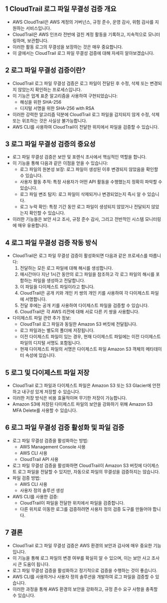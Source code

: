 ## 1 CloudTrail 로그 파일 무결성 검증 개요

- AWS CloudTrail은 AWS 계정의 거버넌스, 규정 준수, 운영 감사, 위험 감사를 지원하는 서비스입니다.
- CloudTrail은 AWS 인프라 전반에 걸친 계정 활동을 기록하고, 지속적으로 모니터링하며, 보관합니다.
- 이러한 활동 로그의 무결성을 보장하는 것은 매우 중요합니다.
- 이 글에서는 CloudTrail 로그 파일 무결성 검증에 대해 자세히 알아보겠습니다.



## 2 로그 파일 무결성 검증이란?

- CloudTrail 로그 파일 무결성 검증은 로그 파일이 전달된 후 수정, 삭제 또는 변경되지 않았는지 확인하는 프로세스입니다.
- 이 기능은 업계 표준 알고리즘을 사용하여 구현되었습니다:
	- 해싱을 위한 SHA-256
	- 디지털 서명을 위한 SHA-256 with RSA
- 이러한 강력한 알고리즘 덕분에 CloudTrail 로그 파일을 감지되지 않게 수정, 삭제 또는 위조하는 것은 사실상 불가능합니다.
- AWS CLI를 사용하여 CloudTrail이 전달한 위치에서 파일을 검증할 수 있습니다.



## 3 로그 파일 무결성 검증의 중요성

- 로그 파일 무결성 검증은 보안 및 포렌식 조사에서 핵심적인 역할을 합니다.
- 이 기능을 통해 다음과 같은 이점을 얻을 수 있습니다:
    - 로그 파일의 원본성 보장: 로그 파일이 생성된 이후 변경되지 않았음을 확인할 수 있습니다.
    - 사용자 활동 추적: 특정 사용자가 어떤 API 활동을 수행했는지 정확히 파악할 수 있습니다.
    - 로그 파일 변조 탐지: 로그 파일이 삭제되거나 변경되었는지 즉시 알 수 있습니다.
    - 로그 누락 확인: 특정 기간 동안 로그 파일이 생성되지 않았거나 전달되지 않았는지 확인할 수 있습니다.
- 이러한 기능들은 보안 사고 조사, 규정 준수 감사, 그리고 전반적인 시스템 모니터링에 매우 유용합니다.



## 4 로그 파일 무결성 검증 작동 방식

- CloudTrail은 로그 파일 무결성 검증이 활성화되면 다음과 같은 프로세스를 따릅니다:
	1. 전달하는 모든 로그 파일에 대해 해시를 생성합니다.
	2. 매시간마다 지난 1시간 동안의 로그 파일을 참조하고 각 로그 파일의 해시를 포함하는 파일을 생성하고 전달합니다.
	3. 이 파일을 다이제스트 파일이라고 합니다.
	4. CloudTrail은 공개 키와 개인 키 쌍의 개인 키를 사용하여 각 다이제스트 파일에 서명합니다.
	5. 전달 후에는 공개 키를 사용하여 다이제스트 파일을 검증할 수 있습니다.
	6. CloudTrail은 각 AWS 리전에 대해 서로 다른 키 쌍을 사용합니다.
- 다이제스트 파일 관련 추가 정보:
	- CloudTrail 로그 파일과 동일한 Amazon S3 버킷에 전달됩니다.
	- 로그 파일과는 별도의 폴더에 저장됩니다.
	- 이전 다이제스트 파일이 있는 경우, 현재 다이제스트 파일에는 이전 다이제스트 파일의 디지털 서명도 포함됩니다.
	- 현재 다이제스트 파일의 서명은 다이제스트 파일 Amazon S3 객체의 메타데이터 속성에 있습니다.



## 5 로그 및 다이제스트 파일 저장

- CloudTrail 로그 파일과 다이제스트 파일은 Amazon S3 또는 S3 Glacier에 안전하고 내구성 있게 저장할 수 있습니다.
- 이러한 저장 방식은 비용 효율적이며 무기한 저장이 가능합니다.
- Amazon S3에 저장된 다이제스트 파일의 보안을 강화하기 위해 Amazon S3 MFA Delete를 사용할 수 있습니다.



## 6 로그 파일 무결성 검증 활성화 및 파일 검증

- 로그 파일 무결성 검증을 활성화하는 방법:
	- AWS Management Console 사용
	- AWS CLI 사용
	- CloudTrail API 사용
- 로그 파일 무결성 검증을 활성화하면 CloudTrail이 Amazon S3 버킷에 다이제스트 로그 파일을 전달할 수 있지만, 자동으로 파일의 무결성을 검증하지는 않습니다.
- 파일 검증 방법:
	- AWS CLI 사용
	- 사용자 정의 솔루션 생성
- AWS CLI를 사용한 검증:
	- CloudTrail이 파일을 전달한 위치에서 파일을 검증합니다.
	- 다른 위치로 이동한 로그를 검증하려면 사용자 정의 검증 도구를 만들어야 합니다.



## 7 결론

- CloudTrail 로그 파일 무결성 검증은 AWS 환경의 보안과 감사에 매우 중요한 기능입니다.
- 이 기능을 통해 로그 파일의 변경 여부를 확실히 알 수 있으며, 이는 보안 사고 조사 시 큰 도움이 됩니다.
- 로그 파일 무결성 검증을 활성화하고 정기적으로 검증을 수행하는 것이 좋습니다.
- AWS CLI를 사용하거나 사용자 정의 솔루션을 개발하여 로그 파일을 검증할 수 있습니다.
- 이러한 과정을 통해 AWS 환경의 보안을 강화하고, 규정 준수 요구 사항을 충족할 수 있습니다.